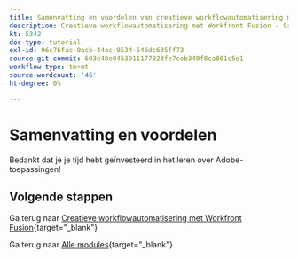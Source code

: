```yaml
---
title: Samenvatting en voordelen van creatieve workflowautomatisering met Workfront Fusion
description: Creatieve workflowautomatisering met Workfront Fusion - Samenvatting
kt: 5342
doc-type: tutorial
exl-id: 96c76fac-9acb-44ac-9534-546dc635ff73
source-git-commit: 603e48e0453911177823fe7ceb340f8ca801c5e1
workflow-type: tm+mt
source-wordcount: '46'
ht-degree: 0%

---
```


# Samenvatting en voordelen

Bedankt dat je je tijd hebt geïnvesteerd in het leren over Adobe-toepassingen!

## Volgende stappen

Ga terug naar [Creatieve workflowautomatisering met Workfront Fusion](./automation.md){target="_blank"}

Ga terug naar [Alle modules](./../../../overview.md){target="_blank"}
